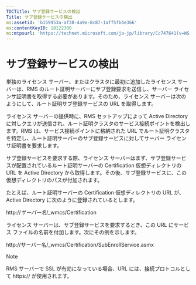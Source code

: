 ```yaml
---
TOCTitle: サブ登録サービスの検出
Title: サブ登録サービスの検出
ms:assetid: 'b159953a-af38-4a9e-8c87-1aff5fb4e366'
ms:contentKeyID: 18122300
ms:mtpsurl: 'https://technet.microsoft.com/ja-jp/library/Cc747641(v=WS.10)'
---
```


サブ登録サービスの検出
======================

単独のライセンス サーバー、またはクラスタに最初に追加したライセンス サーバーは、RMS のルート証明サーバーにサブ登録要求を送信し、サーバー ライセンサ証明書を取得する必要があります。そのため、ライセンス サーバーは次のようにして、ルート証明サブ登録サービスの URL を取得します。

ライセンス サーバーの提供時に、RMS セットアップによって Active Directory に対しクエリが送信され、ルート証明クラスタのサービス接続ポイントを検出します。RMS は、サービス接続ポイントに格納された URL でルート証明クラスタを特定し、ルート証明サーバーのサブ登録サービスに対してサーバー ライセンサ証明書を要求します。

サブ登録サービスを要求する際、ライセンス サーバーはまず、サブ登録サービスが配置されているルート証明サーバーの Certification 仮想ディレクトリの URL を Active Directory から取得します。その後、サブ登録サービスに、この仮想ディレクトリのパスが付加されます。

たとえば、ルート証明サーバーの Certification 仮想ディレクトリの URL が、Active Directory に次のように登録されているとします。

http://*サーバー名*/\_wmcs/Certification

ライセンス サーバーは、サブ登録サービスを要求するとき、この URL にサービス ファイルの名前を付加します。次にその例を示します。

http://サーバー名/\_wmcs/Certification/SubEnrollService.asmx

> [!NOTE]
> RMS サーバーで SSL が有効になっている場合、URL には、接続プロトコルとして https:// が使用されます。 
